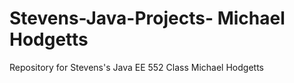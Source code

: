 # Stevens-Java-Projects- Michael Hodgetts
Repository for Stevens's Java EE 552 Class
Michael Hodgetts
